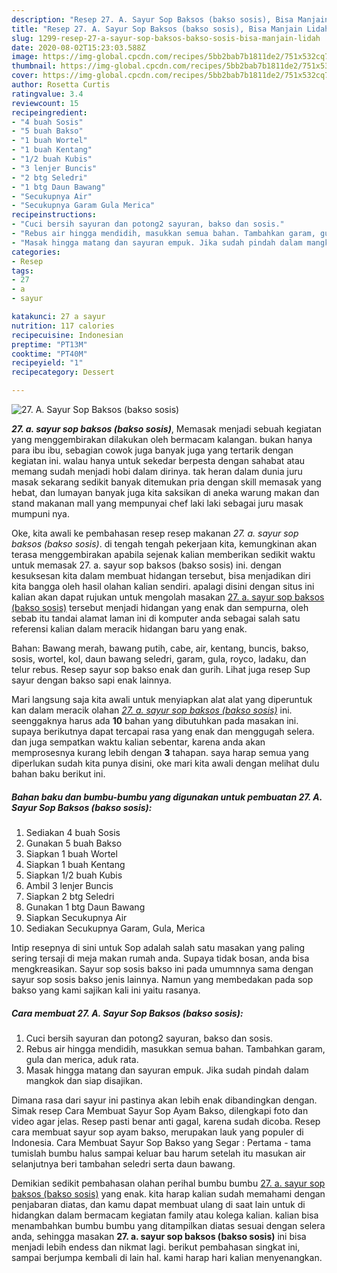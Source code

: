 ```yaml
---
description: "Resep 27. A. Sayur Sop Baksos (bakso sosis), Bisa Manjain Lidah"
title: "Resep 27. A. Sayur Sop Baksos (bakso sosis), Bisa Manjain Lidah"
slug: 1299-resep-27-a-sayur-sop-baksos-bakso-sosis-bisa-manjain-lidah
date: 2020-08-02T15:23:03.588Z
image: https://img-global.cpcdn.com/recipes/5bb2bab7b1811de2/751x532cq70/27-a-sayur-sop-baksos-bakso-sosis-foto-resep-utama.jpg
thumbnail: https://img-global.cpcdn.com/recipes/5bb2bab7b1811de2/751x532cq70/27-a-sayur-sop-baksos-bakso-sosis-foto-resep-utama.jpg
cover: https://img-global.cpcdn.com/recipes/5bb2bab7b1811de2/751x532cq70/27-a-sayur-sop-baksos-bakso-sosis-foto-resep-utama.jpg
author: Rosetta Curtis
ratingvalue: 3.4
reviewcount: 15
recipeingredient:
- "4 buah Sosis"
- "5 buah Bakso"
- "1 buah Wortel"
- "1 buah Kentang"
- "1/2 buah Kubis"
- "3 lenjer Buncis"
- "2 btg Seledri"
- "1 btg Daun Bawang"
- "Secukupnya Air"
- "Secukupnya Garam Gula Merica"
recipeinstructions:
- "Cuci bersih sayuran dan potong2 sayuran, bakso dan sosis."
- "Rebus air hingga mendidih, masukkan semua bahan. Tambahkan garam, gula dan merica, aduk rata."
- "Masak hingga matang dan sayuran empuk. Jika sudah pindah dalam mangkok dan siap disajikan."
categories:
- Resep
tags:
- 27
- a
- sayur

katakunci: 27 a sayur 
nutrition: 117 calories
recipecuisine: Indonesian
preptime: "PT13M"
cooktime: "PT40M"
recipeyield: "1"
recipecategory: Dessert

---
```



![27. A. Sayur Sop Baksos (bakso sosis)](https://img-global.cpcdn.com/recipes/5bb2bab7b1811de2/751x532cq70/27-a-sayur-sop-baksos-bakso-sosis-foto-resep-utama.jpg)

<b><i>27. a. sayur sop baksos (bakso sosis)</i></b>, Memasak menjadi sebuah kegiatan yang menggembirakan dilakukan oleh bermacam kalangan. bukan hanya para ibu ibu, sebagian cowok juga banyak juga yang tertarik dengan kegiatan ini. walau hanya untuk sekedar berpesta dengan sahabat atau memang sudah menjadi hobi dalam dirinya. tak heran dalam dunia juru masak sekarang sedikit banyak ditemukan pria dengan skill memasak yang hebat, dan lumayan banyak juga kita saksikan di aneka warung makan dan stand makanan mall yang mempunyai chef laki laki sebagai juru masak mumpuni nya.

Oke, kita awali ke pembahasan resep resep makanan <i>27. a. sayur sop baksos (bakso sosis)</i>. di tengah tengah pekerjaan kita, kemungkinan akan terasa menggembirakan apabila sejenak kalian memberikan sedikit waktu untuk memasak 27. a. sayur sop baksos (bakso sosis) ini. dengan kesuksesan kita dalam membuat hidangan tersebut, bisa menjadikan diri kita bangga oleh hasil olahan kalian sendiri. apalagi disini dengan situs ini kalian akan dapat rujukan untuk mengolah masakan <u>27. a. sayur sop baksos (bakso sosis)</u> tersebut menjadi hidangan yang enak dan sempurna, oleh sebab itu tandai alamat laman ini di komputer anda sebagai salah satu referensi kalian dalam meracik hidangan baru yang enak.

Bahan: Bawang merah, bawang putih, cabe, air, kentang, buncis, bakso, sosis, wortel, kol, daun bawang seledri, garam, gula, royco, ladaku, dan telur rebus. Resep sayur sop bakso enak dan gurih. Lihat juga resep Sup sayur dengan bakso sapi enak lainnya.


Mari langsung saja kita awali untuk menyiapkan alat alat yang diperuntuk kan dalam meracik olahan <u><i>27. a. sayur sop baksos (bakso sosis)</i></u> ini. seenggaknya harus ada <b>10</b> bahan yang dibutuhkan pada masakan ini. supaya berikutnya dapat tercapai rasa yang enak dan menggugah selera. dan juga sempatkan waktu kalian sebentar, karena anda akan memprosesnya kurang lebih dengan <b>3</b> tahapan. saya harap semua yang diperlukan sudah kita punya disini, oke mari kita awali dengan melihat dulu bahan baku berikut ini.

<!--inarticleads1-->

##### Bahan baku dan bumbu-bumbu yang digunakan untuk pembuatan 27. A. Sayur Sop Baksos (bakso sosis):

1. Sediakan 4 buah Sosis
1. Gunakan 5 buah Bakso
1. Siapkan 1 buah Wortel
1. Siapkan 1 buah Kentang
1. Siapkan 1/2 buah Kubis
1. Ambil 3 lenjer Buncis
1. Siapkan 2 btg Seledri
1. Gunakan 1 btg Daun Bawang
1. Siapkan Secukupnya Air
1. Sediakan Secukupnya Garam, Gula, Merica


Intip resepnya di sini untuk Sop adalah salah satu masakan yang paling sering tersaji di meja makan rumah anda. Supaya tidak bosan, anda bisa mengkreasikan. Sayur sop sosis bakso ini pada umumnnya sama dengan sayur sop sosis bakso jenis lainnya. Namun yang membedakan pada sop bakso yang kami sajikan kali ini yaitu rasanya. 

<!--inarticleads2-->

##### Cara membuat 27. A. Sayur Sop Baksos (bakso sosis):

1. Cuci bersih sayuran dan potong2 sayuran, bakso dan sosis.
1. Rebus air hingga mendidih, masukkan semua bahan. Tambahkan garam, gula dan merica, aduk rata.
1. Masak hingga matang dan sayuran empuk. Jika sudah pindah dalam mangkok dan siap disajikan.


Dimana rasa dari sayur ini pastinya akan lebih enak dibandingkan dengan. Simak resep Cara Membuat Sayur Sop Ayam Bakso, dilengkapi foto dan video agar jelas. Resep pasti benar anti gagal, karena sudah dicoba. Resep cara membuat sayur sop ayam bakso, merupakan lauk yang populer di Indonesia. Cara Membuat Sayur Sop Bakso yang Segar : Pertama - tama tumislah bumbu halus sampai keluar bau harum setelah itu masukan air selanjutnya beri tambahan seledri serta daun bawang. 

Demikian sedikit pembahasan olahan perihal bumbu bumbu <u>27. a. sayur sop baksos (bakso sosis)</u> yang enak. kita harap kalian sudah memahami dengan penjabaran diatas, dan kamu dapat membuat ulang di saat lain untuk di hidangkan dalam bermacam kegiatan family atau kolega kalian. kalian bisa menambahkan bumbu bumbu yang ditampilkan diatas sesuai dengan selera anda, sehingga masakan <b>27. a. sayur sop baksos (bakso sosis)</b> ini bisa menjadi lebih endess dan nikmat lagi. berikut pembahasan singkat ini, sampai berjumpa kembali di lain hal. kami harap hari kalian menyenangkan.
